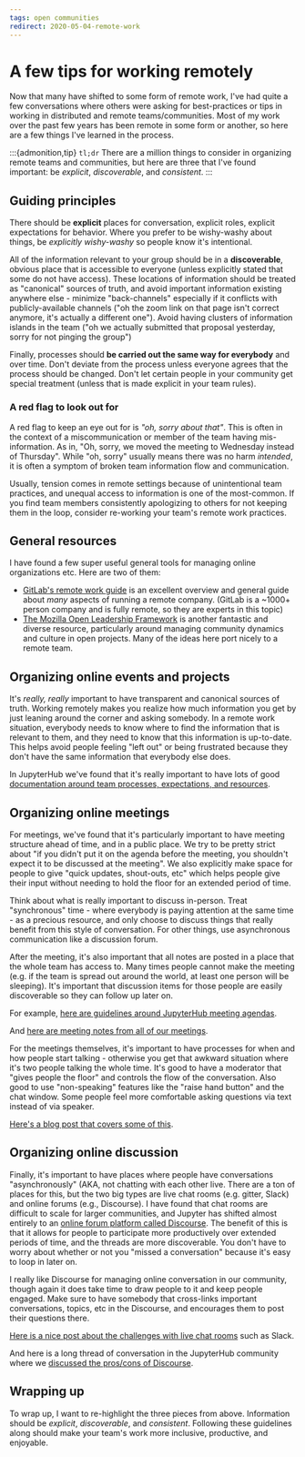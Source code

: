 ```yaml
---
tags: open communities
redirect: 2020-05-04-remote-work
---
```


# A few tips for working remotely

Now that many have shifted to some form of remote work, I've had quite a few
conversations where others were asking for best-practices or tips in working in
distributed and remote teams/communities. Most of my work over the past few years has been
remote in some form or another, so here are a few things I've learned in the process.

:::{admonition,tip} `tl;dr`
There are a million things to consider in organizing remote teams and communities, but here are three that I've found important: be *explicit*, *discoverable*, and *consistent*.
:::

## Guiding principles

There should be **explicit** places for conversation, explicit roles, explicit expectations for behavior.
Where you prefer to be wishy-washy about things, be *explicitly wishy-washy* so people know
it's intentional.

All of the information relevant to your group should be in a **discoverable**, obvious place
that is accessible to everyone (unless explicitly stated that some do not have access).
These locations of information should be treated as "canonical" sources of truth, and avoid
important information existing anywhere else -
minimize "back-channels" especially if it conflicts with publicly-available
channels ("oh the zoom link on that page isn't correct anymore, it's actually a different one").
Avoid having clusters of information islands in the team ("oh we actually submitted that proposal yesterday, sorry for not pinging the group")

Finally, processes should **be carried out the same way for everybody** and over time. Don't
deviate from the process unless everyone agrees that the process should be changed. Don't
let certain people in your community get special treatment (unless that is made explicit
in your team rules).

### A red flag to look out for

A red flag to keep an eye out for is *"oh, sorry about that"*. This is often in the context
of a miscommunication or member of the team having mis-information. As in, "Oh, sorry,
we moved the meeting to Wednesday instead of Thursday". While "oh, sorry" usually means there was no harm _intended_, it is often a symptom of broken team information flow and communication.

Usually, tension comes in remote settings because of unintentional team practices, and
unequal access to information is one of the most-common. If you find team members consistently
apologizing to others for not keeping them in the loop, consider re-working your team's
remote work practices.

## General resources

I have found a few super useful general tools for managing online organizations etc. Here are two of them:

* [GitLab's remote work guide](https://about.gitlab.com/company/culture/all-remote/guide/) is
  an excellent overview and general guide about *many* aspects of running a remote company.
  (GitLab is a ~1000+ person company and is fully remote, so they are experts in this topic)
* [The Mozilla Open Leadership Framework](https://mozilla.github.io/open-leadership-framework/framework/)
  is another fantastic and diverse resource, particularly around managing community dynamics
  and culture in open projects. Many of the ideas here port nicely to a remote team.

## Organizing online events and projects

It's *really, really* important to have transparent and canonical sources of truth. Working remotely makes you realize how much information you get by just leaning around the corner and asking somebody. In a remote work situation, everybody needs to know where to find the information that is relevant to them, and they need to know that this information is up-to-date.  This helps avoid people feeling "left out" or being frustrated because they don't have the same information that everybody else does.

In JupyterHub we've found that it's really important to have lots of good [documentation around team processes, expectations, and resources](https://jupyterhub-team-compass.readthedocs.io/en/latest/index-team_guides.html).

## Organizing online meetings

For meetings, we've found that it's particularly important to have meeting structure ahead of time, and in a public place. We try to be pretty strict about "if you didn't put it on the agenda before the meeting, you shouldn't expect it to be discussed at the meeting". We also explicitly make space for people to give "quick updates, shout-outs, etc" which helps people give their input without needing to hold the floor for an extended period of time.

Think about what is really important to discuss in-person. Treat "synchronous" time - where everybody is paying attention at the same time - as a precious resource, and only choose to discuss things that really benefit from this style of conversation. For other things, use asynchronous communication like a discussion forum.

After the meeting, it's also important that all notes are posted in a place that the whole team has access to. Many times people cannot make the meeting (e.g. if the team is spread out around the world, at least one person will be sleeping). It's important that discussion items for those people are easily discoverable so they can follow up later on.

For example, [here are guidelines around JupyterHub meeting agendas](https://jupyterhub-team-compass.readthedocs.io/en/latest/meetings.html#updating-the-team-meeting-agenda).

And [here are meeting notes from all of our meetings](https://jupyterhub-team-compass.readthedocs.io/en/latest/monthly-meeting/monthly_report_index.html).

For the meetings themselves, it's important to have processes for when and how people start talking - otherwise you get that awkward situation where it's two people talking the whole time. It's good to have a moderator that "gives people the floor" and controls the flow of the conversation. Also good to use "non-speaking" features like the "raise hand button" and the chat window. Some people feel more comfortable asking questions via text instead of via speaker.

[Here's a blog post that covers some of this](https://chelseatroy.com/2018/04/05/how-do-we-make-remote-meetings-not-suck/).

## Organizing online discussion

Finally, it's important to have places where people have conversations "asynchronously"
(AKA, not chatting with each other live. There are a ton of places for this, but the two
big types are live chat rooms (e.g. gitter, Slack) and
online forums (e.g., Discourse). I have found that chat rooms are difficult to scale for
larger communities, and Jupyter has shifted almost entirely to
an [online forum platform called Discourse](https://discourse.jupyter.org). The benefit of
this is that it allows for people to participate more
productively over extended periods of time, and the threads are more discoverable. You
don't have to worry about whether or not you "missed a conversation"
because it's easy to loop in later on.

I really like Discourse for managing online conversation in our community, though
again it does take time to draw people to it and keep people engaged. Make sure
to have somebody that cross-links important conversations, topics, etc in the Discourse,
and encourages them to post their questions there.

[Here is a nice post about the challenges with live chat rooms](https://matthewrocklin.com/blog/2019/02/28/slack-github) such as Slack.

And here is a long thread of conversation in the JupyterHub community where we [discussed the pros/cons of Discourse](https://github.com/jupyterhub/team-compass/issues/73).

## Wrapping up

To wrap up, I want to re-highlight the three pieces from above. Information should be *explicit*, *discoverable*, and *consistent*. Following these guidelines along should make your team's work more inclusive, productive, and enjoyable.

